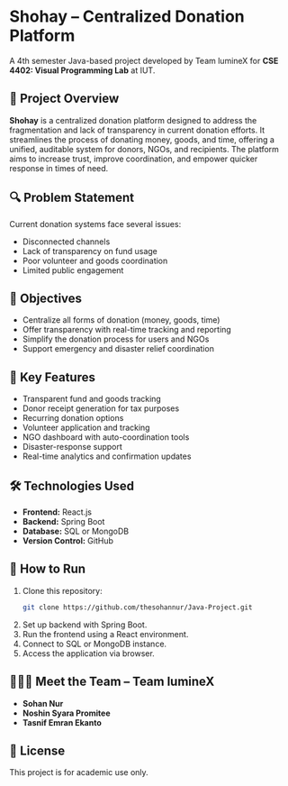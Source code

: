 # Shohay – Centralized Donation Platform

A 4th semester Java-based project developed by Team lumineX for **CSE 4402: Visual Programming Lab** at IUT.

## 📘 Project Overview

**Shohay** is a centralized donation platform designed to address the fragmentation and lack of transparency in current donation efforts. It streamlines the process of donating money, goods, and time, offering a unified, auditable system for donors, NGOs, and recipients. The platform aims to increase trust, improve coordination, and empower quicker response in times of need.

## 🔍 Problem Statement

Current donation systems face several issues:
- Disconnected channels
- Lack of transparency on fund usage
- Poor volunteer and goods coordination
- Limited public engagement

## 🎯 Objectives

- Centralize all forms of donation (money, goods, time)
- Offer transparency with real-time tracking and reporting
- Simplify the donation process for users and NGOs
- Support emergency and disaster relief coordination

## 🌟 Key Features

- Transparent fund and goods tracking
- Donor receipt generation for tax purposes
- Recurring donation options
- Volunteer application and tracking
- NGO dashboard with auto-coordination tools
- Disaster-response support
- Real-time analytics and confirmation updates

## 🛠️ Technologies Used

- **Frontend:** React.js
- **Backend:** Spring Boot
- **Database:** SQL or MongoDB
- **Version Control:** GitHub

## 🚀 How to Run

1. Clone this repository:
   ```bash
   git clone https://github.com/thesohannur/Java-Project.git
   ```
2. Set up backend with Spring Boot.
3. Run the frontend using a React environment.
4. Connect to SQL or MongoDB instance.
5. Access the application via browser.

## 🧑‍🤝‍🧑 Meet the Team – Team lumineX

- **Sohan Nur**
- **Noshin Syara Promitee**
- **Tasnif Emran Ekanto**

## 🧾 License

This project is for academic use only.